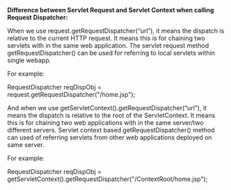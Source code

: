 **Difference between Servlet Request and Servlet Context when calling Request Dispatcher:**

When we use request.getRequestDispatcher(“url”), it means the dispatch is relative to the current HTTP request. It means this is for chaining two servlets with in the same web application. The servlet request method getRequestDispatcher() can be used for referring to local servlets within single webapp.

For example: 

RequestDispatcher reqDispObj = request.getRequestDispatcher("/home.jsp");

And when we use getServletContext().getRequestDispatcher(“url”), it means the dispatch is relative to the root of the ServletContext. It means this is for chaining two web applications with in the same server/two different servers. Servlet context based getRequestDispatcher() method can used of referring servlets from other web applications deployed on same server.

For example:

RequestDispatcher reqDispObj = getServletContext().getRequestDispatcher("/ContextRoot/home.jsp");
